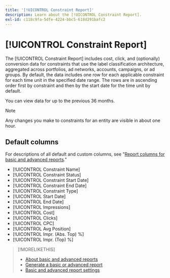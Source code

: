 ```yaml
---
title: '[!UICONTROL Constraint Report]'
description: Learn about the [!UICONTROL Constraint Report].
exl-id: c118c9fa-5dfe-4224-bbc5-618d291bafc2
---
```

# [!UICONTROL Constraint Report]

The [!UICONTROL Constraint Report] includes cost, click, and (optionally) conversion data for constraints that use the label classification architecture, aggregated across portfolios, ad networks, accounts, campaigns, or ad groups. By default, the data includes one row for each applicable constraint for each time unit in the specified date range. The rows are in ascending order first by constraint and then by the start date for the time unit by default.

You can view data for up to the previous 36 months.

>[!NOTE]
>
>Any changes you make to constraints for an entity are visible in about one hour.

## Default columns

For descriptions of all default and custom columns, see "[Report columns for basic and advanced reports](basic-advanced-report-columns.md)."

* [!UICONTROL Constraint Name]
* [!UICONTROL Constraint Status]
* [!UICONTROL Constraint Start Date]
* [!UICONTROL Constraint End Date]
* [!UICONTROL Constraint Type]
* [!UICONTROL Start Date]
* [!UICONTROL End Date]
* [!UICONTROL Impressions]
* [!UICONTROL Cost]
* [!UICONTROL Clicks]
* [!UICONTROL CPC]
* [!UICONTROL Avg Position]
* [!UICONTROL Impr. (Abs. Top) %]
* [!UICONTROL Impr. (Top) %]

>[!MORELIKETHIS]
>
>* [About basic and advanced reports](basic-advanced-report-about.md)
>* [Generate a basic or advanced report](basic-advanced-report-generate.md)
>* [Basic and advanced report settings](basic-advanced-report-settings.md)

